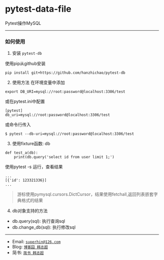 # pytest-data-file

Pytest操作MySQL

---

### 如何使用

1. 安装 `pytest-db`

使用pip从github安装
```
pip install git+https://github.com/hanzhichao/pytest-db
```

2. 使用方法
在环境变量中添加
```
export DB_URI=mysql://root:password@localhost:3306/test
```
或在pytest.ini中配置
```
[pytest]
db_uri=mysql://root:password@localhost:3306/test
```
或命令行传入
```
$ pytest --db-uri=mysql://root:password@localhost:3306/test
```


3. 使用fixture函数: db
```
def test_a(db):
    print(db.query('select id from user limit 1;')
```
使用pytest -s 运行，查看结果
```
...
[{'id': 123321336}]
...
```
> 游标使用pymysql.cursors.DictCursor，结果使用fetchall,返回列表嵌套字典格式的结果

4. db对象支持的方法
- db.query(sql): 执行查询sql
- db.change_db(sql): 执行修改sql


---

- Email: <a href="mailto:superhin@126.com?Subject=Pytest%20Email" target="_blank">`superhin@126.com`</a> 
- Blog: <a href="https://www.cnblogs.com/superhin/" target="_blank">`博客园 韩志超`</a>
- 简书: <a href="https://www.jianshu.com/u/0115903ded22" target="_blank">`简书 韩志超`</a>


